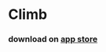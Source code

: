 # Climb

### download on [app store](https://itunes.apple.com/us/app/climb-platforms/id1250427510?ls=1&mt=8)
